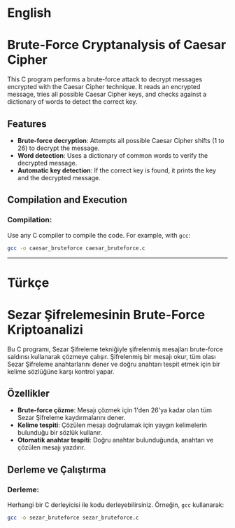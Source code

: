 # English
# Brute-Force Cryptanalysis of Caesar Cipher

This C program performs a brute-force attack to decrypt messages encrypted with the Caesar Cipher technique. It reads an encrypted message, tries all possible Caesar Cipher keys, and checks against a dictionary of words to detect the correct key.

## Features

- **Brute-force decryption**: Attempts all possible Caesar Cipher shifts (1 to 26) to decrypt the message.
- **Word detection**: Uses a dictionary of common words to verify the decrypted message.
- **Automatic key detection**: If the correct key is found, it prints the key and the decrypted message.

## Compilation and Execution

### Compilation:
Use any C compiler to compile the code. For example, with `gcc`:

```bash
gcc -o caesar_bruteforce caesar_bruteforce.c
```
------------------------------------------------
# Türkçe
# Sezar Şifrelemesinin Brute-Force Kriptoanalizi

Bu C programı, Sezar Şifreleme tekniğiyle şifrelenmiş mesajları brute-force saldırısı kullanarak çözmeye çalışır. Şifrelenmiş bir mesajı okur, tüm olası Sezar Şifreleme anahtarlarını dener ve doğru anahtarı tespit etmek için bir kelime sözlüğüne karşı kontrol yapar.

## Özellikler

- **Brute-force çözme**: Mesajı çözmek için 1'den 26'ya kadar olan tüm Sezar Şifreleme kaydırmalarını dener.
- **Kelime tespiti**: Çözülen mesajı doğrulamak için yaygın kelimelerin bulunduğu bir sözlük kullanır.
- **Otomatik anahtar tespiti**: Doğru anahtar bulunduğunda, anahtarı ve çözülen mesajı yazdırır.

## Derleme ve Çalıştırma

### Derleme:
Herhangi bir C derleyicisi ile kodu derleyebilirsiniz. Örneğin, `gcc` kullanarak:

```bash
gcc -o sezar_bruteforce sezar_bruteforce.c
